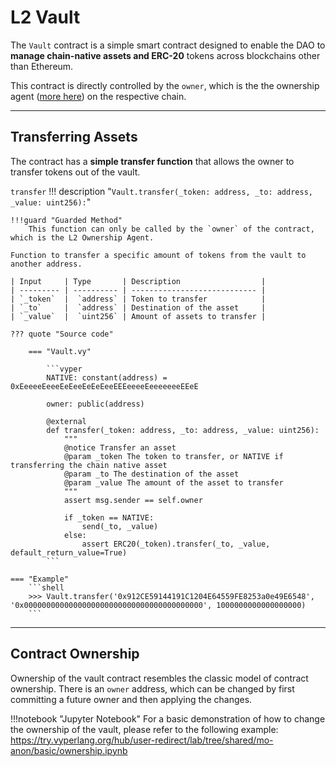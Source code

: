 <h1>L2 Vault</h1>


The `Vault` contract is a simple smart contract designed to enable the DAO to **manage chain-native assets and ERC-20** tokens across blockchains other than Ethereum.

This contract is directly controlled by the `owner`, which is the the ownership agent ([more here](./agents.md)) on the respective chain.

---

## **Transferring Assets**


The contract has a **simple transfer function** that allows the owner to transfer tokens out of the vault.


`transfer`
!!! description "`Vault.transfer(_token: address, _to: address, _value: uint256):`"

    !!!guard "Guarded Method"
        This function can only be called by the `owner` of the contract, which is the L2 Ownership Agent.

    Function to transfer a specific amount of tokens from the vault to another address. 

    | Input     | Type       | Description                  |
    | --------- | ---------- | ---------------------------- |
    | `_token`  |  `address` | Token to transfer            |
    | `_to`     |  `address` | Destination of the asset     |
    | `_value`  |  `uint256` | Amount of assets to transfer |

    ??? quote "Source code"

        === "Vault.vy"

            ```vyper
            NATIVE: constant(address) = 0xEeeeeEeeeEeEeeEeEeEeeEEEeeeeEeeeeeeeEEeE

            owner: public(address)

            @external
            def transfer(_token: address, _to: address, _value: uint256):
                """
                @notice Transfer an asset
                @param _token The token to transfer, or NATIVE if transferring the chain native asset
                @param _to The destination of the asset
                @param _value The amount of the asset to transfer
                """
                assert msg.sender == self.owner

                if _token == NATIVE:
                    send(_to, _value)
                else:
                    assert ERC20(_token).transfer(_to, _value, default_return_value=True)
            ```

    === "Example"
        ```shell
        >>> Vault.transfer('0x912CE59144191C1204E64559FE8253a0e49E6548', '0x0000000000000000000000000000000000000000', 1000000000000000000)
        ```


---


## **Contract Ownership**

Ownership of the vault contract resembles the classic model of contract ownership. There is an `owner` address, which can be changed by first committing a future owner and then applying the changes.

!!!notebook "Jupyter Notebook"
    For a basic demonstration of how to change the ownership of the vault, please refer to the following example: https://try.vyperlang.org/hub/user-redirect/lab/tree/shared/mo-anon/basic/ownership.ipynb